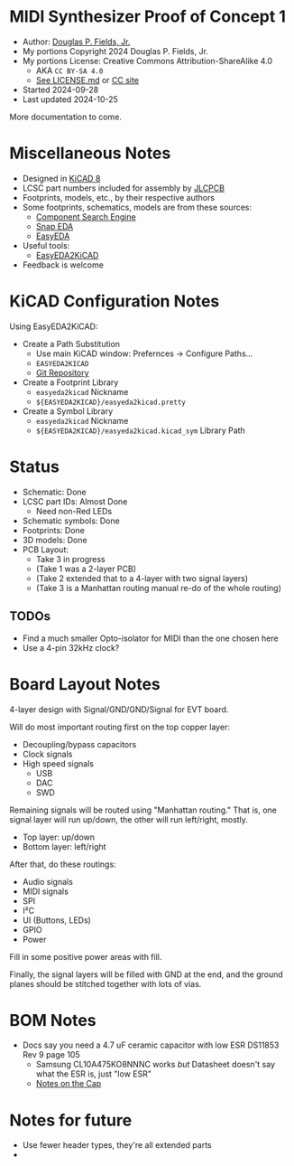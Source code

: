 # MIDI Synthesizer Proof of Concept 1

* Author: [Douglas P. Fields, Jr.](mailto:symbolics@lisp.engineer)
* My portions Copyright 2024 Douglas P. Fields, Jr.
* My portions License: Creative Commons Attribution-ShareAlike 4.0
  * AKA `CC BY-SA 4.0`
  * [See LICENSE.md](LICENSE.md) or [CC site](https://creativecommons.org/licenses/by-sa/4.0/deed.en)
* Started 2024-09-28
* Last updated 2024-10-25

More documentation to come.

# Miscellaneous Notes

* Designed in [KiCAD 8](https://www.kicad.org/)
* LCSC part numbers included for assembly by [JLCPCB](https://jlcpcb.com/)
* Footprints, models, etc., by their respective authors
* Some footprints, schematics, models are from these sources:
  * [Component Search Engine](https://componentsearchengine.com)
  * [Snap EDA](https://snapeda.com)
  * [EasyEDA](https://easyeda.com)
* Useful tools:
  * [EasyEDA2KiCAD](https://github.com/uPesy/easyeda2kicad.py)
* Feedback is welcome

# KiCAD Configuration Notes

Using EasyEDA2KiCAD:

* Create a Path Substitution
  * Use main KiCAD window: Prefernces -> Configure Paths...
  * `EASYEDA2KICAD`
  * [Git Repository](https://github.com/LispEngineer/KiCAD_Libraries)
* Create a Footprint Library
  * `easyeda2kicad` Nickname
  * `${EASYEDA2KICAD}/easyeda2kicad.pretty`
* Create a Symbol Library
  * `easyeda2kicad` Nickname
  * `${EASYEDA2KICAD}/easyeda2kicad.kicad_sym` Library Path

# Status

* Schematic: Done
* LCSC part IDs: Almost Done
  * Need non-Red LEDs
* Schematic symbols: Done
* Footprints: Done
* 3D models: Done
* PCB Layout:
  * Take 3 in progress
  * (Take 1 was a 2-layer PCB)
  * (Take 2 extended that to a 4-layer with two signal layers)
  * (Take 3 is a Manhattan routing manual re-do of the whole routing)


## TODOs

* Find a much smaller Opto-isolator for MIDI than the one chosen here
* Use a 4-pin 32kHz clock?

# Board Layout Notes

4-layer design with Signal/GND/GND/Signal for EVT board.

Will do most important routing first on the top copper layer:
* Decoupling/bypass capacitors
* Clock signals
* High speed signals
  * USB
  * DAC
  * SWD

Remaining signals will be routed using "Manhattan routing."
That is, one signal layer will run up/down, the other will
run left/right, mostly.
* Top layer: up/down
* Bottom layer: left/right

After that, do these routings:
* Audio signals
* MIDI signals
* SPI
* I²C
* UI (Buttons, LEDs)
* GPIO
* Power

Fill in some positive power areas with fill.

Finally, the signal layers will be filled with GND at the end,
and the ground planes should be stitched together with lots
of vias.


# BOM Notes

* Docs say you need a 4.7 uF ceramic capacitor with low ESR DS11853 Rev 9 page 105
  * Samsung CL10A475KO8NNNC works *but* Datasheet doesn't say what the ESR is, just "low ESR"
  * [Notes on the Cap](https://community.st.com/t5/stm32-mcus-products/how-supply-stm32f446ret6/td-p/635424)


# Notes for future

* Use fewer header types, they're all extended parts
* 